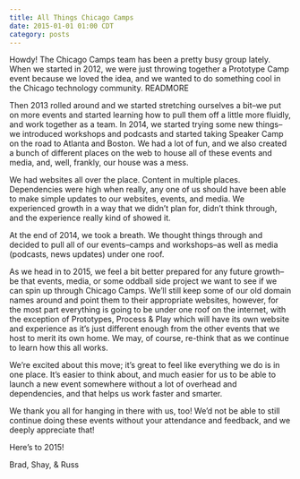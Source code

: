 ```yaml
---
title: All Things Chicago Camps
date: 2015-01-01 01:00 CDT
category: posts
---
```


Howdy! The Chicago Camps team has been a pretty busy group lately. When we started in 2012, we were just throwing together a Prototype Camp event because we loved the idea, and we wanted to do something cool in the Chicago technology community. READMORE

Then 2013 rolled around and we started stretching ourselves a bit&#8211;we put on more events and started learning how to pull them off a little more fluidly, and work together as a team. In 2014, we started trying some new things&#8211;we introduced workshops and podcasts and started taking Speaker Camp on the road to Atlanta and Boston. We had a lot of fun, and we also created a bunch of different places on the web to house all of these events and media, and, well, frankly, our house was a mess.

We had websites all over the place. Content in multiple places. Dependencies were high when really, any one of us should have been able to make simple updates to our websites, events, and media. We experienced growth in a way that we didn&#8217;t plan for, didn&#8217;t think through, and the experience really kind of showed it. 

At the end of 2014, we took a breath. We thought things through and decided to pull all of our events&#8211;camps and workshops&#8211;as well as media (podcasts, news updates) under one roof.

As we head in to 2015, we feel a bit better prepared for any future growth&#8211;be that events, media, or some oddball side project we want to see if we can spin up through Chicago Camps. We&#8217;ll still keep some of our old domain names around and point them to their appropriate websites, however, for the most part everything is going to be under one roof on the internet, with the exception of Prototypes, Process &amp; Play which will have its own website and experience as it&#8217;s just different enough from the other events that we host to merit its own home. We may, of course, re-think that as we continue to learn how this all works.

We&#8217;re excited about this move; it&#8217;s great to feel like everything we do is in one place. It&#8217;s easier to think about, and much easier for us to be able to launch a new event somewhere without a lot of overhead and dependencies, and that helps us work faster and smarter.

We thank you all for hanging in there with us, too! We&#8217;d not be able to still continue doing these events without your attendance and feedback, and we deeply appreciate that!

Here&#8217;s to 2015!

Brad, Shay, &amp; Russ


